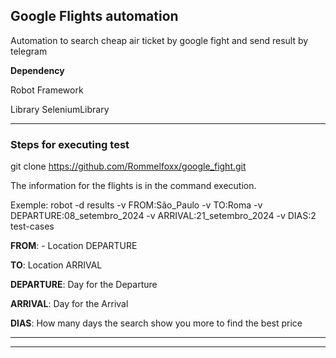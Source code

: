 
## Google Flights automation 

Automation to search cheap air ticket by google fight and send result by telegram 

<b>Dependency</b>

Robot Framework 

Library SeleniumLibrary

------------------------------------------------------------------------------------------------------------------------------
### Steps for executing test

git clone https://github.com/Rommelfoxx/google_fight.git

The information for the flights is in the command execution.

Exemple:
robot -d results -v FROM:São_Paulo -v TO:Roma -v DEPARTURE:08_setembro_2024 -v ARRIVAL:21_setembro_2024 -v DIAS:2 test-cases 

<b>FROM</b>: - Location DEPARTURE

<b>TO</b>: Location ARRIVAL 

<b>DEPARTURE</b>: Day for the Departure 

<b>ARRIVAL</b>: Day for the Arrival 

<b>DIAS</b>: How many days the search show you more to find the best price 

 
------------------------------------------------------------------------------------------------------------------------------


------------------------------------------------------------------------------------------------------------------------------
